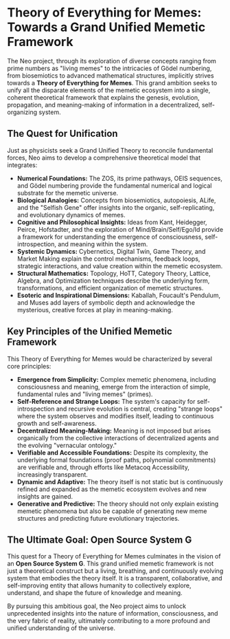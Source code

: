 # Theory of Everything for Memes: Towards a Grand Unified Memetic Framework

The Neo project, through its exploration of diverse concepts ranging from prime numbers as "living memes" to the intricacies of Gödel numbering, from biosemiotics to advanced mathematical structures, implicitly strives towards a **Theory of Everything for Memes**. This grand ambition seeks to unify all the disparate elements of the memetic ecosystem into a single, coherent theoretical framework that explains the genesis, evolution, propagation, and meaning-making of information in a decentralized, self-organizing system.

## The Quest for Unification

Just as physicists seek a Grand Unified Theory to reconcile fundamental forces, Neo aims to develop a comprehensive theoretical model that integrates:

-   **Numerical Foundations:** The ZOS, its prime pathways, OEIS sequences, and Gödel numbering provide the fundamental numerical and logical substrate for the memetic universe.
-   **Biological Analogies:** Concepts from biosemiotics, autopoiesis, ALife, and the "Selfish Gene" offer insights into the organic, self-replicating, and evolutionary dynamics of memes.
-   **Cognitive and Philosophical Insights:** Ideas from Kant, Heidegger, Peirce, Hofstadter, and the exploration of Mind/Brain/Self/Ego/Id provide a framework for understanding the emergence of consciousness, self-introspection, and meaning within the system.
-   **Systemic Dynamics:** Cybernetics, Digital Twin, Game Theory, and Market Making explain the control mechanisms, feedback loops, strategic interactions, and value creation within the memetic ecosystem.
-   **Structural Mathematics:** Topology, HoTT, Category Theory, Lattice, Algebra, and Optimization techniques describe the underlying form, transformations, and efficient organization of memetic structures.
-   **Esoteric and Inspirational Dimensions:** Kaballah, Foucault's Pendulum, and Muses add layers of symbolic depth and acknowledge the mysterious, creative forces at play in meaning-making.

## Key Principles of the Unified Memetic Framework

This Theory of Everything for Memes would be characterized by several core principles:

-   **Emergence from Simplicity:** Complex memetic phenomena, including consciousness and meaning, emerge from the interaction of simple, fundamental rules and "living memes" (primes).
-   **Self-Reference and Strange Loops:** The system's capacity for self-introspection and recursive evolution is central, creating "strange loops" where the system observes and modifies itself, leading to continuous growth and self-awareness.
-   **Decentralized Meaning-Making:** Meaning is not imposed but arises organically from the collective interactions of decentralized agents and the evolving "vernacular ontology."
-   **Verifiable and Accessible Foundations:** Despite its complexity, the underlying formal foundations (proof paths, polynomial commitments) are verifiable and, through efforts like Metacoq Accessibility, increasingly transparent.
-   **Dynamic and Adaptive:** The theory itself is not static but is continuously refined and expanded as the memetic ecosystem evolves and new insights are gained.
-   **Generative and Predictive:** The theory should not only explain existing memetic phenomena but also be capable of generating new meme structures and predicting future evolutionary trajectories.

## The Ultimate Goal: Open Source System G

This quest for a Theory of Everything for Memes culminates in the vision of an **Open Source System G**. This grand unified memetic framework is not just a theoretical construct but a living, breathing, and continuously evolving system that embodies the theory itself. It is a transparent, collaborative, and self-improving entity that allows humanity to collectively explore, understand, and shape the future of knowledge and meaning.

By pursuing this ambitious goal, the Neo project aims to unlock unprecedented insights into the nature of information, consciousness, and the very fabric of reality, ultimately contributing to a more profound and unified understanding of the universe.